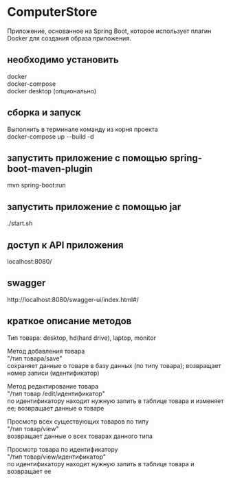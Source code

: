 # ComputerStore
Приложение, основанное на Spring Boot, которое использует плагин Docker для создания образа приложения. 


## необходимо установить
docker\
docker-compose\
docker desktop (опционально)

## сборка и запуск
Выполнить в терминале команду из корня проекта\
docker-compose  up --build -d

## запустить приложение с помощью spring-boot-maven-plugin
mvn spring-boot:run

## запустить приложение с помощью jar
./start.sh

## доступ к API приложения

localhost:8080/ 

## swagger
http://localhost:8080/swagger-ui/index.html#/

## краткое описание методов
Тип товара: desktop, hd(hard drive), laptop, monitor

Метод добавления товара\
"/тип товара/save"\
сохраняет данные о товаре в базу данных (по типу товара); возвращает  номер записи (идентификатор) 

Метод редактирование товара\
"/тип товар /edit/идентификатор"\
по идентификатору находит нужную запить в таблице товара и изменяет ее; возвращает данные о товаре

Просмотр всех существующих товаров по типу\
"/тип товар/view"\
возвращает данные о всех товарах данного типа

Просмотр товара по идентификатору\
"/тип товар/view/идентификатор" \
по идентификатору находит нужную запить в таблице товара и возвращает ее

